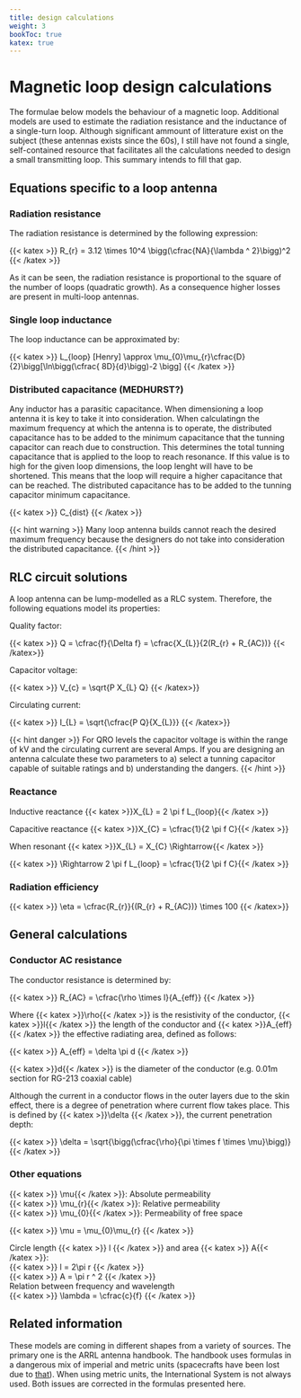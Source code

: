 ```yaml
---
title: design calculations
weight: 3
bookToc: true
katex: true
---
```


# Magnetic loop design calculations

The formulae below models the behaviour of a magnetic loop. Additional models are used to estimate the radiation resistance and the inductance of a single-turn loop.
Although significant ammount of litterature exist on the subject (these antennas exists since the 60s), I still have not found a single, self-contained resource that facilitates all the calculations needed to design a small transmitting loop. This summary intends to fill that gap.

## Equations specific to a loop antenna
### Radiation resistance
The radiation resistance is determined by the following expression:  

{{< katex >}}
R_{r} = 3.12 \times 10^4 \bigg(\cfrac{NA}{\lambda ^ 2}\bigg)^2
{{< /katex >}}

As it can be seen, the radiation resistance is proportional to the square of the number of loops (quadratic growth). As a consequence higher losses are present in multi-loop antennas.

### Single loop inductance
The loop inductance can be approximated by:  

{{< katex >}}
L_{loop} [Henry] \approx \mu_{0}\mu_{r}\cfrac{D}{2}\bigg[\ln\bigg(\cfrac{ 8D}{d}\bigg)-2 \bigg]
{{< /katex >}}

### Distributed capacitance (MEDHURST?)

Any inductor has a parasitic capacitance. When dimensioning a loop antenna it is key to take it into consideration.
When calculatingn the maximum frequency at which the antenna is to operate, the distributed capacitance has to be added to the minimum capacitance that the tunning capacitor can reach due to construction. This determines the total tunning capacitance that is applied to the loop to reach resonance. If this value is to high for the given loop dimensions, the loop lenght will have to be shortened. This means that the loop will require a higher capacitance that can be reached.
The distributed capacitance has to be added to the tunning capacitor minimum capacitance.

{{< katex >}}
C_{dist}
{{< /katex >}}

{{< hint warning >}}
Many loop antenna builds cannot reach the desired maximum frequency because the designers do not take into consideration the distributed capacitance.
{{< /hint >}}

## RLC circuit solutions

A loop antenna can be lump-modelled as a RLC system. Therefore, the following equations model its properties:

Quality factor:

{{< katex >}}
Q = \cfrac{f}{\Delta f} = \cfrac{X_{L}}{2(R_{r} + R_{AC})}
{{< /katex>}}<br/>

Capacitor voltage:

{{< katex >}}
V_{c} = \sqrt{P X_{L} Q}
{{< /katex>}}<br/>

Circulating current:

{{< katex >}}
I_{L} = \sqrt{\cfrac{P  Q}{X_{L}}}
{{< /katex>}}

{{< hint danger >}}
For QRO levels the capacitor voltage is within the range of kV and the circulating current are several Amps. If you are designing an antenna calculate these two parameters to a) select a tunning capacitor capable of suitable ratings and b) understanding the dangers.
{{< /hint >}}

### Reactance

Inductive reactance {{< katex >}}X_{L} = 2 \pi f L_{loop}{{< /katex >}}

Capacitive reactance {{< katex >}}X_{C} = \cfrac{1}{2 \pi f C}{{< /katex >}}

When resonant {{< katex >}}X_{L} = X_{C} \Rightarrow{{< /katex >}}

 {{< katex >}} \Rightarrow 2 \pi f L_{loop} = \cfrac{1}{2 \pi f C}{{< /katex >}}


 ### Radiation efficiency

{{< katex >}}
\eta = \cfrac{R_{r}}{(R_{r} + R_{AC})} \times 100
{{< /katex>}}


## General calculations 
### Conductor AC resistance
The conductor resistance is determined by:  

{{< katex >}}
R_{AC} = \cfrac{\rho \times l}{A_{eff}}
{{< /katex >}}

Where {{< katex >}}\rho{{< /katex >}} is the resistivity of the conductor, {{< katex >}}l{{< /katex >}}
 the length of the conductor and {{< katex >}}A_{eff}{{< /katex >}} the effective radiating area, defined as follows:

{{< katex >}}
A_{eff} = \delta \pi d 
{{< /katex >}}

{{< katex >}}d{{< /katex >}} is the diameter of the conductor (e.g. 0.01m section for RG-213 coaxial cable)  

Although the current in a conductor flows in the outer layers due to the skin effect, there is a degree of penetration where current flow takes place. This is defined by {{< katex >}}\delta {{< /katex >}}, the current penetration depth:

{{< katex >}}
\delta = \sqrt{\bigg(\cfrac{\rho}{\pi \times f \times \mu}\bigg)} 
{{< /katex >}}<br/>



### Other equations
{{< katex >}} \mu{{< /katex >}}: Absolute permeability  
{{< katex >}} \mu_{r}{{< /katex >}}: Relative permeability  
{{< katex >}} \mu_{0}{{< /katex >}}: Permeability of free space  

{{< katex >}}
\mu = \mu_{0}\mu_{r}
{{< /katex >}}<br/>

Circle length {{< katex >}} l {{< /katex >}} and area {{< katex >}} A{{< /katex >}}:  
{{< katex >}}
l = 2\pi r
{{< /katex >}}  
{{< katex >}}
A = \pi r ^ 2
{{< /katex >}}  
Relation between frequency and wavelength  
{{< katex >}}
\lambda = \cfrac{c}{f}
{{< /katex >}}

## Related information
These models are coming in different shapes from a variety of sources. The primary one is the ARRL antenna handbook. The handbook uses formulas in a dangerous mix of imperial and metric units (spacecrafts have been lost due to [that](https://www.latimes.com/archives/la-xpm-1999-oct-01-mn-17288-story.html)). When using metric units, the International System is not always used. Both issues are corrected in the formulas presented here.